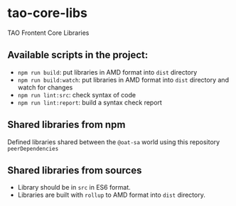 # tao-core-libs

TAO Frontent Core Libraries

## Available scripts in the project:

- `npm run build`: put libraries in AMD format into `dist` directory
- `npm run build:watch`: put libraries in AMD format into `dist` directory and watch for changes
- `npm run lint:src`: check syntax of code
- `npm run lint:report`: build a syntax check report

## Shared libraries from npm

Defined libraries shared between the `@oat-sa` world using this repository `peerDependencies`

## Shared libraries from sources

* Library should be in `src` in ES6 format.
* Libraries are built with `rollup` to AMD format into `dist` directory.
